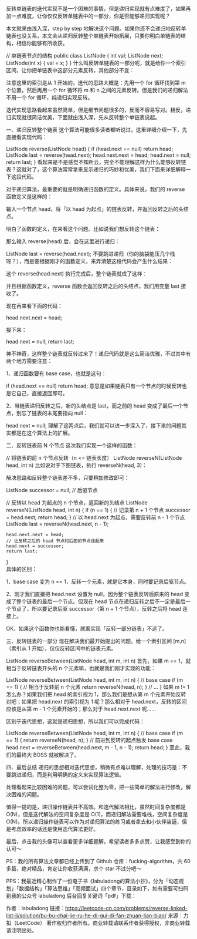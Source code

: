反转单链表的迭代实现不是一个困难的事情，但是递归实现就有点难度了，如果再加一点难度，让你仅仅反转单链表中的一部分，你是否能够递归实现呢？

本文就来由浅入深，step by step 地解决这个问题。如果你还不会递归地反转单链表也没关系，本文会从递归反转整个单链表开始拓展，只要你明白单链表的结构，相信你能够有所收获。

// 单链表节点的结构
public class ListNode {
    int val;
    ListNode next;
    ListNode(int x) { val = x; }
}
什么叫反转单链表的一部分呢，就是给你一个索引区间，让你把单链表中这部分元素反转，其他部分不变：



注意这里的索引是从 1 开始的。迭代的思路大概是：先用一个 for 循环找到第 m 个位置，然后再用一个 for 循环将 m 和 n 之间的元素反转。但是我们的递归解法不用一个 for 循环，纯递归实现反转。

迭代实现思路看起来虽然简单，但是细节问题很多的，反而不容易写对。相反，递归实现就很简洁优美，下面就由浅入深，先从反转整个单链表说起。

一、递归反转整个链表
这个算法可能很多读者都听说过，这里详细介绍一下，先直接看实现代码：

ListNode reverse(ListNode head) {
    if (head.next == null) return head;
    ListNode last = reverse(head.next);
    head.next.next = head;
    head.next = null;
    return last;
}
看起来是不是感觉不知所云，完全不能理解这样为什么能够反转链表？这就对了，这个算法常常拿来显示递归的巧妙和优美，我们下面来详细解释一下这段代码。

对于递归算法，最重要的就是明确递归函数的定义。具体来说，我们的 reverse 函数定义是这样的：

输入一个节点 head，将「以 head 为起点」的链表反转，并返回反转之后的头结点。

明白了函数的定义，在来看这个问题。比如说我们想反转这个链表：



那么输入 reverse(head) 后，会在这里进行递归：

ListNode last = reverse(head.next);
不要跳进递归（你的脑袋能压几个栈呀？），而是要根据刚才的函数定义，来弄清楚这段代码会产生什么结果：



这个 reverse(head.next) 执行完成后，整个链表就成了这样：



并且根据函数定义，reverse 函数会返回反转之后的头结点，我们用变量 last 接收了。

现在再来看下面的代码：

head.next.next = head;


接下来：

head.next = null;
return last;


神不神奇，这样整个链表就反转过来了！递归代码就是这么简洁优雅，不过其中有两个地方需要注意：

1、递归函数要有 base case，也就是这句：

if (head.next == null) return head;
意思是如果链表只有一个节点的时候反转也是它自己，直接返回即可。

2、当链表递归反转之后，新的头结点是 last，而之前的 head 变成了最后一个节点，别忘了链表的末尾要指向 null：

head.next = null;
理解了这两点后，我们就可以进一步深入了，接下来的问题其实都是在这个算法上的扩展。

二、反转链表前 N 个节点
这次我们实现一个这样的函数：

// 将链表的前 n 个节点反转（n <= 链表长度）
ListNode reverseN(ListNode head, int n)
比如说对于下图链表，执行 reverseN(head, 3)：



解决思路和反转整个链表差不多，只要稍加修改即可：

ListNode successor = null; // 后驱节点

// 反转以 head 为起点的 n 个节点，返回新的头结点
ListNode reverseN(ListNode head, int n) {
    if (n == 1) { 
        // 记录第 n + 1 个节点
        successor = head.next;
        return head;
    }
    // 以 head.next 为起点，需要反转前 n - 1 个节点
    ListNode last = reverseN(head.next, n - 1);

    head.next.next = head;
    // 让反转之后的 head 节点和后面的节点连起来
    head.next = successor;
    return last;
}    
具体的区别：

1、base case 变为 n == 1，反转一个元素，就是它本身，同时要记录后驱节点。

2、刚才我们直接把 head.next 设置为 null，因为整个链表反转后原来的 head 变成了整个链表的最后一个节点。但现在 head 节点在递归反转之后不一定是最后一个节点了，所以要记录后驱 successor（第 n + 1 个节点），反转之后将 head 连接上。



OK，如果这个函数你也能看懂，就离实现「反转一部分链表」不远了。

三、反转链表的一部分
现在解决我们最开始提出的问题，给一个索引区间 [m,n]（索引从 1 开始），仅仅反转区间中的链表元素。

ListNode reverseBetween(ListNode head, int m, int n)
首先，如果 m == 1，就相当于反转链表开头的 n 个元素嘛，也就是我们刚才实现的功能：

ListNode reverseBetween(ListNode head, int m, int n) {
    // base case
    if (m == 1) {
        // 相当于反转前 n 个元素
        return reverseN(head, n);
    }
    // ...
}
如果 m != 1 怎么办？如果我们把 head 的索引视为 1，那么我们是想从第 m 个元素开始反转对吧；如果把 head.next 的索引视为 1 呢？那么相对于 head.next，反转的区间应该是从第 m - 1 个元素开始的；那么对于 head.next.next 呢……

区别于迭代思想，这就是递归思想，所以我们可以完成代码：

ListNode reverseBetween(ListNode head, int m, int n) {
    // base case
    if (m == 1) {
        return reverseN(head, n);
    }
    // 前进到反转的起点触发 base case
    head.next = reverseBetween(head.next, m - 1, n - 1);
    return head;
}
至此，我们的最终大 BOSS 就被解决了。

四、最后总结
递归的思想相对迭代思想，稍微有点难以理解，处理的技巧是：不要跳进递归，而是利用明确的定义来实现算法逻辑。

处理看起来比较困难的问题，可以尝试化整为零，把一些简单的解法进行修改，解决困难的问题。

值得一提的是，递归操作链表并不高效。和迭代解法相比，虽然时间复杂度都是 O(N)，但是迭代解法的空间复杂度是 O(1)，而递归解法需要堆栈，空间复杂度是 O(N)。所以递归操作链表可以作为对递归算法的练习或者拿去和小伙伴装逼，但是考虑效率的话还是使用迭代算法更好。

最后，点击我的头像可以查看更多详细题解，希望读者多多点赞，让我感受到你的认可～

PS：我的所有算法文章都已经上传到了 Github 仓库：fucking-algorithm，共 60 多篇，绝对精品，肯定让你收获满满，求个 star 不过分吧～

PPS：我最近精心制作了一份电子书《labuladong的算法小抄》，分为「动态规划」「数据结构」「算法思维」「高频面试」四个章节，目录如下，如有需要可扫码到我的公众号 labuladong 后台回复关键词「pdf」下载：

作者：labuladong
链接：https://leetcode-cn.com/problems/reverse-linked-list-ii/solution/bu-bu-chai-jie-ru-he-di-gui-di-fan-zhuan-lian-biao/
来源：力扣（LeetCode）
著作权归作者所有。商业转载请联系作者获得授权，非商业转载请注明出处。